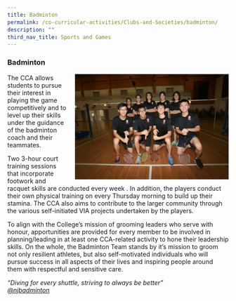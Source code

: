 ```yaml
---
title: Badminton
permalink: /co-curricular-activities/Clubs-and-Societies/badminton/
description: ""
third_nav_title: Sports and Games
---
```


### Badminton

<img src="/images/badminton1.png" style="width:350px;height:240px;margin-left:15px;" align = "right"> The CCA allows students to pursue their interest in playing the game competitively and to level up their skills under the guidance of the badminton coach and their teammates.

Two 3-hour court training sessions that incorporate footwork and racquet skills are conducted every week . In addition, the players conduct their own physical training on every Thursday morning to build up their stamina. The CCA also aims to contribute to the larger community through the various self-initiated VIA projects undertaken by the players.

To align with the College’s mission of grooming leaders who serve with honour, apportunities are provided for every member to be involved in planning/leading in at least one CCA-related activity to hone their leadership skills. On the whole, the Badminton Team stands by it’s mission to groom not only resilient athletes, but also self-motivated individuals who will pursue success in all aspects of their lives and inspiring people around them with respectful and sensitive care.

_“Diving for every shuttle, striving to always be better”  
[@njbadminton](https://www.instagram.com/njcbadminton/)_